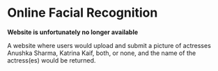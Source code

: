 # Online Facial Recognition
**Website is unfortunately no longer available**

A website where users would upload and submit a picture of actresses Anushka Sharma, Katrina Kaif, both, or none, and the name of the actress(es) would be returned.
